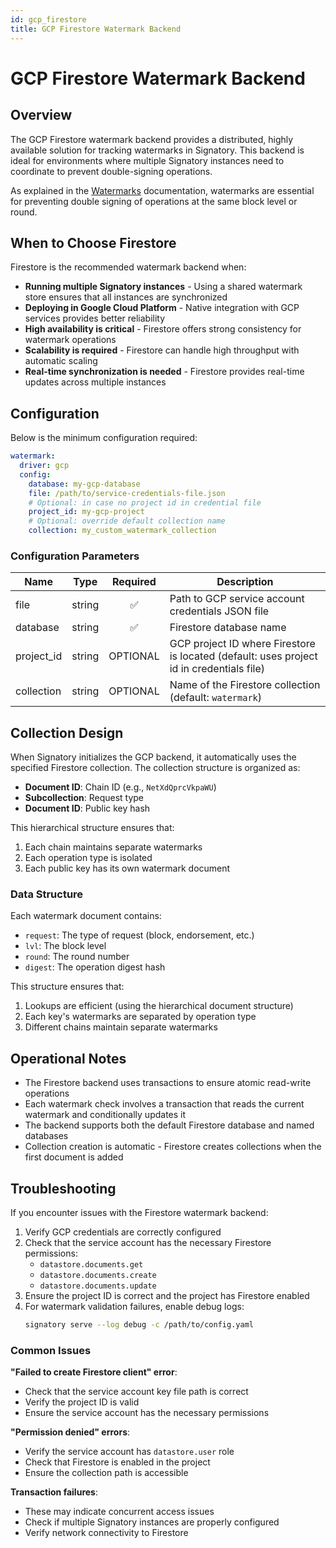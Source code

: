 ```yaml
---
id: gcp_firestore
title: GCP Firestore Watermark Backend
---
```


# GCP Firestore Watermark Backend

## Overview

The GCP Firestore watermark backend provides a distributed, highly available solution for tracking watermarks in Signatory. This backend is ideal for environments where multiple Signatory instances need to coordinate to prevent double-signing operations.

As explained in the [Watermarks](./watermarks.md) documentation, watermarks are essential for preventing double signing of operations at the same block level or round.

## When to Choose Firestore

Firestore is the recommended watermark backend when:

- **Running multiple Signatory instances** - Using a shared watermark store ensures that all instances are synchronized
- **Deploying in Google Cloud Platform** - Native integration with GCP services provides better reliability
- **High availability is critical** - Firestore offers strong consistency for watermark operations
- **Scalability is required** - Firestore can handle high throughput with automatic scaling
- **Real-time synchronization is needed** - Firestore provides real-time updates across multiple instances

## Configuration

Below is the minimum configuration required:

```yaml
watermark:
  driver: gcp
  config:
    database: my-gcp-database
    file: /path/to/service-credentials-file.json
    # Optional: in case no project id in credential file
    project_id: my-gcp-project
    # Optional: override default collection name
    collection: my_custom_watermark_collection
```

### Configuration Parameters

| Name            | Type   | Required | Description                                                         |
|-----------------|--------|:--------:|---------------------------------------------------------------------|
| file            | string | ✅ | Path to GCP service account credentials JSON file                   |
| database        | string | ✅ | Firestore database name            |
| project_id      | string | OPTIONAL       | GCP project ID where Firestore is located (default: uses project id in credentials file)  |
| collection      | string | OPTIONAL | Name of the Firestore collection (default: `watermark`)             |
<!-- 
### Environment Variables Support

The GCP credentials can also be provided through standard GCP environment variables:

- `GOOGLE_APPLICATION_CREDENTIALS` - Path to service account key file
- `GOOGLE_CLOUD_PROJECT` - GCP project ID

This is the recommended approach for production deployments. -->

## Collection Design

When Signatory initializes the GCP backend, it automatically uses the specified Firestore collection. The collection structure is organized as:

- **Document ID**: Chain ID (e.g., `NetXdQprcVkpaWU`)
- **Subcollection**: Request type
- **Document ID**: Public key hash

This hierarchical structure ensures that:
1. Each chain maintains separate watermarks
2. Each operation type is isolated
3. Each public key has its own watermark document

### Data Structure

Each watermark document contains:
- `request`: The type of request (block, endorsement, etc.)
- `lvl`: The block level
- `round`: The round number
- `digest`: The operation digest hash

This structure ensures that:
1. Lookups are efficient (using the hierarchical document structure)
2. Each key's watermarks are separated by operation type
3. Different chains maintain separate watermarks

## Operational Notes

- The Firestore backend uses transactions to ensure atomic read-write operations
- Each watermark check involves a transaction that reads the current watermark and conditionally updates it
- The backend supports both the default Firestore database and named databases
- Collection creation is automatic - Firestore creates collections when the first document is added

## Troubleshooting

If you encounter issues with the Firestore watermark backend:

1. Verify GCP credentials are correctly configured
2. Check that the service account has the necessary Firestore permissions:
   - `datastore.documents.get`
   - `datastore.documents.create`
   - `datastore.documents.update`
3. Ensure the project ID is correct and the project has Firestore enabled
4. For watermark validation failures, enable debug logs:
   ```bash
   signatory serve --log debug -c /path/to/config.yaml
   ```

### Common Issues

**"Failed to create Firestore client" error**:
- Check that the service account key file path is correct
- Verify the project ID is valid
- Ensure the service account has the necessary permissions

**"Permission denied" errors**:
- Verify the service account has `datastore.user` role
- Check that Firestore is enabled in the project
- Ensure the collection path is accessible

**Transaction failures**:
- These may indicate concurrent access issues
- Check if multiple Signatory instances are properly configured
- Verify network connectivity to Firestore 